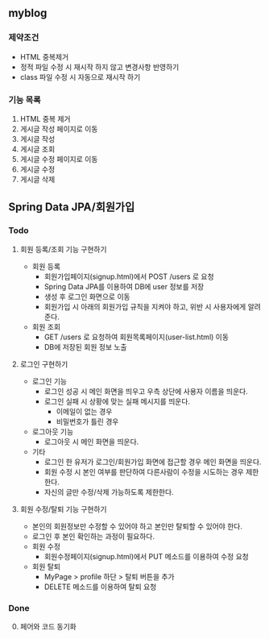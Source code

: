 ## myblog

### 제약조건
- HTML 중복제거
- 정적 파일 수정 시 재시작 하지 않고 변경사항 반영하기
- class 파일 수정 시 자동으로 재시작 하기

### 기능 목록
1. HTML 중복 제거
2. 게시글 작성 페이지로 이동
3. 게시글 작성
4. 게시글 조회
5. 게시글 수정 페이지로 이동
6. 게시글 수정
7. 게시글 삭제


## Spring Data JPA/회원가입
### Todo
1. 회원 등록/조회 기능 구현하기
    - 회원 등록
        - 회원가입페이지(signup.html)에서 POST /users 로 요청
        - Spring Data JPA를 이용하여 DB에 user 정보를 저장
        - 생성 후 로그인 화면으로 이동
        - 회원가입 시 아래의 회원가입 규칙을 지켜야 하고, 위반 시 사용자에게 알려준다.
    - 회원 조회
        - GET /users 로 요청하여 회원목록페이지(user-list.html) 이동
        - DB에 저장된 회원 정보 노출
        
2. 로그인 구현하기
    - 로그인 기능
        - 로그인 성공 시 메인 화면을 띄우고 우측 상단에 사용자 이름을 띄운다.
        - 로그인 실패 시 상황에 맞는 실패 메시지를 띄운다.
            - 이메일이 없는 경우
            - 비밀번호가 틀린 경우
    - 로그아웃 기능
        - 로그아웃 시 메인 화면을 띄운다.
    - 기타
        - 로그인 한 유저가 로그인/회원가입 화면에 접근할 경우 메인 화면을 띄운다.
        - 회원 수정 시 본인 여부를 판단하여 다른사람이 수정을 시도하는 경우 제한한다.
        - 자신의 글만 수정/삭제 가능하도록 제한한다.

3. 회원 수정/탈퇴 기능 구현하기
    - 본인의 회원정보만 수정할 수 있어야 하고 본인만 탈퇴할 수 있어야 한다.
    - 로그인 후 본인 확인하는 과정이 필요하다.
    - 회원 수정
        - 회원수정페이지(signup.html)에서 PUT 메소드를 이용하여 수정 요청
    - 회원 탈퇴
        - MyPage > profile 하단 > 탈퇴 버튼을 추가
        - DELETE 메소드를 이용하여 탈퇴 요청
        
### Done
0. 페어와 코드 동기화

